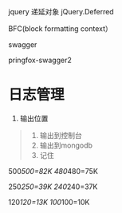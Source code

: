 
jquery 递延对象 jQuery.Deferred

BFC(block formatting context）

swagger

pringfox-swagger2



# 日志管理
1. 输出位置
> 1. 输出到控制台
> 2. 输出到mongodb
> 3. 记住









500*500=82K
480*480=75K

250*250=39K
240*240=37K

120*120=13K
100*100=10K








